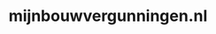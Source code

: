 ---
layout: post
title:  "mijnbouwvergunningen.nl"
internal_url:  "/data/mijnbouwvergunningen.nl.html"
categories: dutchgov
---